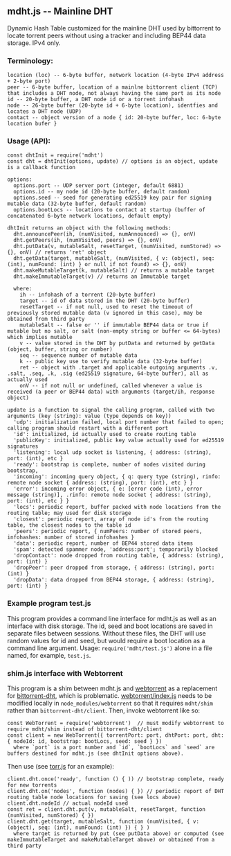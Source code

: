 ## mdht.js -- Mainline DHT

Dynamic Hash Table customized for the mainline DHT used by bittorrent to locate torrent peers without using a tracker
and including BEP44 data storage. IPv4 only.

### Terminology:
```
location (loc) -- 6-byte buffer, network location (4-byte IPv4 address + 2-byte port)
peer -- 6-byte buffer, location of a mainlne bittorrent client (TCP) that includes a DHT node, not always having the same port as its node
id -- 20-byte buffer, a DHT node id or a torrent infohash
node -- 26-byte buffer (20-byte id + 6-byte location), identfies and locates a DHT node (UDP)
contact -- object version of a node { id: 20-byte buffer, loc: 6-byte location bufer }
```
### Usage (API):
```
const dhtInit = require('mdht')
const dht = dhtInit(options, update) // options is an object, update is a callback function
```
```
options:
  options.port -- UDP server port (integer, default 6881)
  options.id -- my node id (20-byte buffer, default random)
  options.seed -- seed for generating ed25519 key pair for signing mutable data (32-byte buffer, default random)
  options.bootLocs -- locations to contact at startup (buffer of concatenated 6-byte network locations, default empty)
```
```
dhtInit returns an object with the following methods:
  dht.announcePeer(ih, (numVisited, numAnnounced) => {}, onV)
  dht.getPeers(ih, (numVisited, peers) => {}, onV)
  dht.putData(v, mutableSalt, resetTarget, (numVisited, numStored) => {}, onV) // returns 'ret' object
  dht.getData(target, mutableSalt, (numVisited, { v: (object), seq: (int), numFound: (int) } or null if not found) => {}, onV)
  dht.makeMutableTarget(k, mutableSalt) // returns a mutable target
  dht.makeImmutableTarget(v) // returns an Immutable target

  where:
    ih -- infohash of a torrent (20-byte buffer)
    target -- id of data stored in the DHT (20-byte buffer)
    resetTarget -- if not null, used to reset the timeout of previously stored mutable data (v ignored in this case), may be obtained from third party
    mutableSalt -- false or '' if immutable BEP44 data or true if mutable but no salt, or salt (non-empty string or buffer <= 64-bytes) which implies mutable
    v -- value stored in the DHT by putData and returned by getData (object, buffer, string or number)
    seq -- sequence number of mutable data
    k -- public key use to verify mutable data (32-byte buffer)
    ret -- object with .target and applicable outgoing arguments .v, .salt, .seq, .k, .sig (ed25519 signature, 64-byte buffer), all as actually used
    onV -- if not null or undefined, called whenever a value is received (a peer or BEP44 data) with arguments (target/ih, response object)
```
```
update is a function to signal the calling program, called with two arguments (key (string): value (type depends on key))
  'udp': initialization failed, local port number that failed to open; calling program should restart with a different port
  'id': initialized, id actually used to create routing table
  'publicKey': initialized, public key value actually used for ed25519 signatures
  'listening': local udp socket is listening, { address: (string), port: (int), etc }
  'ready': bootstrap is complete, number of nodes visited during bootstrap,
  'incoming': incoming query object, { q: query type (string), rinfo: remote node socket { address: (string), port: (int), etc } }
  'error': incoming error object, { e: [error code (int), error message (string)], .rinfo: remote node socket { address: (string), port: (int), etc } }
  'locs': periodic report, buffer packed with node locations from the routing table; may used for disk storage
  'closest': periodic report, array of node id's from the routing table, the closest nodes to the table id
  'peers': periodic report, { numPeers: number of stored peers, infohashes: number of stored infohashes }
  'data': periodic report, number of BEP44 stored data items
  'spam': detected spammer node, 'address:port'; temporarily blocked
  'dropContact': node dropped from routing table, { address: (string), port: (int) }
  'dropPeer': peer dropped from storage, { address: (string), port: (int) }
  'dropData': data dropped from BEP44 storage, { address: (string), port: (int) }
```

### Example program test.js
This program provides a command line interface for mdht.js as well as an interface with disk storage.
The id, seed and boot locations are saved in separate files between sessions.
Without these files, the DHT will use random values for id and seed, but would require a boot location as a command line argument.
Usage: `require('mdht/test.js')` alone in a file named, for example, `test.js`.

### shim.js interface with Webtorrent
This program is a shim between mdht.js and [webtorrent](https://github.com/webtorrent/webtorrent)
as a replacement for [bittorrent-dht](https://github.com/webtorrent/bittorrent-dht), which is problematic.
[webtorrent/index.js](https://github.com/webtorrent/webtorrent/blob/master/index.js) needs to be modified locally
in `node_modules/webtorrent` so that it requires `mdht/shim` rather than `bittorrent-dht/client`. Then, invoke webtorrent like so:
```
const WebTorrent = require('webtorrent')  // must modify webtorrent to require mdht/shim instead of bittorrent-dht/client
const client = new WebTorrent({ torrentPort: port, dhtPort: port, dht: { nodeId: id, bootstrap: bootLocs, seed: seed } })
  where `port` is a port number and `id`, `bootLocs` and `seed` are buffers destined for mdht.js (see dhtInit options above).
```
Then use (see [torr.js](https://github.com/metamystical/torr) for an example):
```
client.dht.once('ready', function () { )) // bootstrap complete, ready for new torrents
client.dht.on('nodes', function (nodes) { }) // periodic report of DHT routing table node locations for saving (see locs above)
client.dht.nodeId // actual nodeId used
const ret = client.dht.put(v, mutableSalt, resetTarget, function (numVisited, numStored) { })
client.dht.get(target, mutableSalt, function (numVisited, { v: (object), seq: (int), numFound: (int) }) { } )
  where target is returned by put (see putData above) or computed (see makeImmutableTarget and makeMutableTarget above) or obtained from a third party
```

